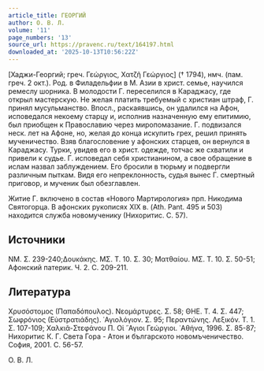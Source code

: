 ```yaml
---
article_title: ГЕОРГИЙ
author: О. В. Л.
volume: '11'
page_numbers: '13'
source_url: https://pravenc.ru/text/164197.html
downloaded_at: '2025-10-13T10:56:22Z'
---
```


[Хаджи-Георгий; греч. Γεώργιος, Χατζῆ Γεώργιος] († 1794), нмч. (пам. греч. 2 окт.). Род. в Филадельфии в М. Азии в христ. семье, научился ремеслу шорника. В молодости Г. переселился в Караджасу, где открыл мастерскую. Не желая платить требуемый с христиан штраф, Г. принял мусульманство. Впосл., раскаявшись, он удалился на Афон, исповедался некоему старцу и, исполнив назначенную ему епитимию, был приобщен к Православию через миропомазание. Г. подвизался неск. лет на Афоне, но, желая до конца искупить грех, решил принять мученичество. Взяв благословение у афонских старцев, он вернулся в Караджасу. Турки, увидев его в христ. одежде, тотчас же схватили и привели к судье. Г. исповедал себя христианином, а свое обращение в ислам назвал заблуждением. Его бросили в тюрьму и подвергли различным пыткам. Видя его непреклонность, судья вынес Г. смертный приговор, и мученик был обезглавлен.

Житие Г. включено в состав «Нового Мартирология» прп. Никодима Святогорца. В афонских рукописях XIX в. (Ath. Pant. 495 и 503) находится служба новомученику (Нихоритис. С. 57).

## Источники

ΝΜ. Σ. 239-240;Δουκάκης. ΜΣ. Τ. 10. Σ. 30; Ματθαίου. ΜΣ. Τ. 10. Σ. 50-51; Афонский патерик. Ч. 2. С. 209-211.

## Литература

Χρυσόστομος (Παπαδόπουλος). Νεομάρτυρες. Σ. 58; ΘΗΕ. Τ. 4. Σ. 447; Σωφρόνιος (Εὐστρατιάδης). ῾Αγιολόγιον. Σ. 95; Περαντώνης. Λεξικόν. Τ. 1. Σ. 107-109; Χαλκιᾶ-Στεφάνου Π. Οἱ ῞Αγιοι Γεώργιοι. ᾿Αθήνα, 1996. Σ. 85-87; Нихоритис К. Г. Света Гора - Атон и българското новомъченичество. София, 2001. С. 56-57.

О. В. Л.
